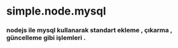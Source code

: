 # simple.node.mysql 
### nodejs ile mysql kullanarak standart ekleme , çıkarma , güncelleme gibi işlemleri .
